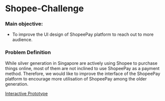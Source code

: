 # Shopee-Challenge

### Main objective: 
- To improve the UI design of ShopeePay platform to reach out to more audience. 

### Problem Definition
While silver generation in Singapore are actively using Shopee to purchase things online, most of them are not inclined to use ShopeePay as a payment method.
Therefore, we would like to improve the interface of the ShopeePay platform to encourage more utilisation of ShopeePay among the older generation. 

[Interactive Prototype](https://www.figma.com/proto/aZ154IZUy3TzZ9FxaFs9SU/Shopee-Challenge?scaling=scale-down&page-id=0%3A1&starting-point-node-id=6%3A176&node-id=6%3A17 "Figma Prototype")
